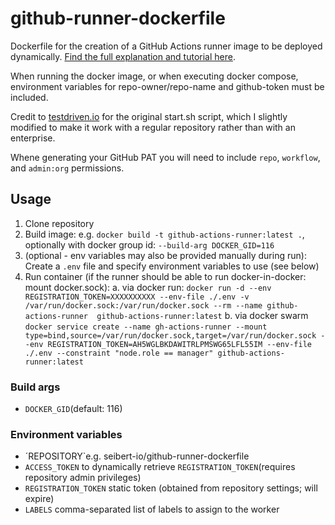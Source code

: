 # github-runner-dockerfile
Dockerfile for the creation of a GitHub Actions runner image to be deployed dynamically. [Find the full explanation and tutorial here](https://baccini-al.medium.com/creating-a-dockerfile-for-dynamically-creating-github-actions-self-hosted-runners-5994cc08b9fb).

When running the docker image, or when executing docker compose, environment variables for repo-owner/repo-name and github-token must be included. 

Credit to [testdriven.io](https://testdriven.io/blog/github-actions-docker/) for the original start.sh script, which I slightly modified to make it work with a regular repository rather than with an enterprise. 

Whene generating your GitHub PAT you will need to include `repo`, `workflow`, and `admin:org` permissions.

## Usage

1. Clone repository
2. Build image: e.g. `docker build -t github-actions-runner:latest .`, optionally with docker group id: `--build-arg DOCKER_GID=116`
3. (optional - env variables may also be provided manually during run): Create a `.env` file and specify environment variables to use (see below)
4. Run container (if the runner should be able to run docker-in-docker: mount docker.sock):
 a. via docker run: `docker run -d --env REGISTRATION_TOKEN=XXXXXXXXXX --env-file ./.env -v /var/run/docker.sock:/var/run/docker.sock --rm --name github-actions-runner  github-actions-runner:latest`
 b. via docker swarm `docker service create --name gh-actions-runner --mount type=bind,source=/var/run/docker.sock,target=/var/run/docker.sock --env REGISTRATION_TOKEN=AH5WGLBKDAWITRLPMSWG65LFL55IM --env-file ./.env --constraint "node.role == manager" github-actions-runner:latest`

### Build args
- `DOCKER_GID`(default: 116)

### Environment variables
- ´REPOSITORY`e.g. seibert-io/github-runner-dockerfile
- `ACCESS_TOKEN` to dynamically retrieve `REGISTRATION_TOKEN`(requires repository admin privileges)
- `REGISTRATION_TOKEN` static token (obtained from repository settings; will expire)
- `LABELS` comma-separated list of labels to assign to the worker

  
